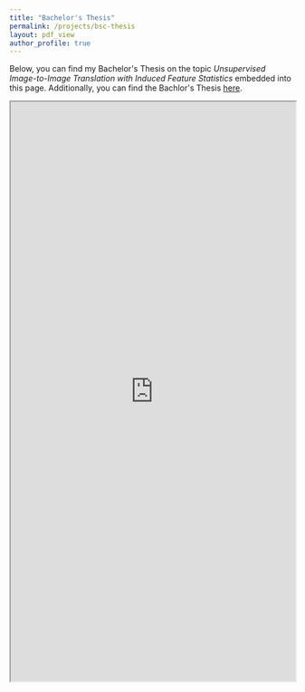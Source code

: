 ```yaml
---
title: "Bachelor's Thesis"
permalink: /projects/bsc-thesis
layout: pdf_view
author_profile: true
---
```


Below, you can find my Bachelor's Thesis on the topic 
*Unsupervised Image-to-Image Translation with Induced Feature Statistics* embedded into this page. 
Additionally, you can find the Bachlor's Thesis [here](https://drive.google.com/file/d/1yJg8r5IF2DsR0ICGEzK-K26C4dYoSFPK/preview).

<iframe src="https://drive.google.com/file/d/1yJg8r5IF2DsR0ICGEzK-K26C4dYoSFPK/preview" 
        width="100%" 
        height="1024">
</iframe>